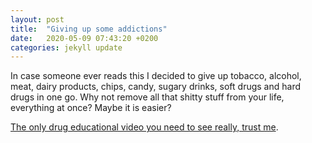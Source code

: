 ```yaml
---
layout: post
title:  "Giving up some addictions"
date:   2020-05-09 07:43:20 +0200
categories: jekyll update
---
```


In case someone ever reads this I decided to give up tobacco, alcohol,
meat, dairy products, chips, candy, sugary drinks, soft drugs and hard drugs in one go. 
Why not remove all that shitty stuff from your life, everything at once? Maybe it 
is easier?

[The only drug educational video you need to see really, trust me][projectlink].



[projectlink]: https://www.youtube.com/watch?v=TYHO0-0W5To
